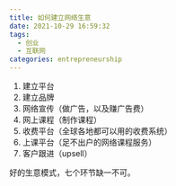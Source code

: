 ```yaml
---
title: 如何建立网络生意
date: 2021-10-29 16:59:32
tags:
  - 创业
  - 互联网
categories: entrepreneurship
---
```


1. 建立平台
2. 建立品牌
3. 网络宣传（做广告，以及赚广告费）
4. 网上课程（制作课程）
5. 收费平台（全球各地都可以用的收费系统）
6. 上课平台（足不出户的网络课程服务）
7. 客户跟进（upsell）

好的生意模式，七个环节缺一不可。